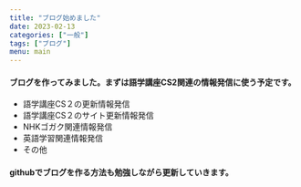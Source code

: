 ```yaml
---
title: "ブログ始めました"
date: 2023-02-13
categories: ["一般"]
tags: ["ブログ"]
menu: main
---
```

#### ブログを作ってみました。まずは語学講座CS2関連の情報発信に使う予定です。
  - 語学講座CS２の更新情報発信
  - 語学講座CS２のサイト更新情報発信
  - NHKゴガク関連情報発信
  - 英語学習関連情報発信
  - その他
#### githubでブログを作る方法も勉強しながら更新していきます。
